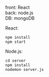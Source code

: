 front: React   
back: node.js    
DB: mongoDB   


React:   
```
npm install   
npm start
```

Node.js:   
```
cd server   
npm install   
nodemon server.js   
```